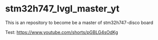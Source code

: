 # stm32h747_lvgl_master_yt
This is an repository to become be a master of stm32h747-disco board


Test:
https://www.youtube.com/shorts/pGBLG4sOdKg 

